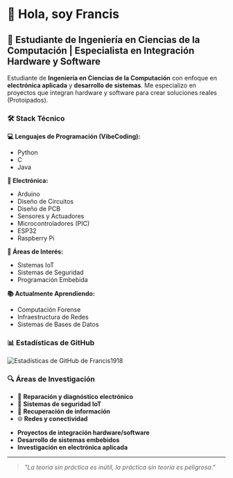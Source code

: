 # 👋 Hola, soy Francis

## 🎯 Estudiante de Ingeniería en Ciencias de la Computación | Especialista en Integración Hardware y Software

Estudiante de **Ingeniería en Ciencias de la Computación** con enfoque en **electrónica aplicada** y **desarrollo de sistemas**. Me especializo en proyectos que integran hardware y software para crear soluciones reales (Protoipados).

### 🛠️ Stack Técnico

**💻 Lenguajes de Programación (VibeCoding):**
- Python
- C
- Java

**🔧 Electrónica:**
- Arduino
- Diseño de Circuitos
- Diseño de PCB
- Sensores y Actuadores
- Microcontroladores (PIC)
- ESP32
- Raspberry Pi

**🎯 Áreas de Interés:**
- Sistemas IoT
- Sistemas de Seguridad
- Programación Embebida

**📚 Actualmente Aprendiendo:**
- Computación Forense
- Infraestructura de Redes
- Sistemas de Bases de Datos

<!--
### 🚀 Proyecto Destacado
**Sistema de Seguridad con Arduino** _(2022)_
- Puerta inteligente con autenticación **Bluetooth + RFID**
- Integración completa hardware/software
- Programación en C para microcontrolador
- _Documentación próximamente en este perfil_
-->

### 📊 Estadísticas de GitHub
![Estadísticas de GitHub de Francis1918](https://github-readme-stats.vercel.app/api?username=Francis1918&show_icons=true&theme=dark)

### 🔍 Áreas de Investigación
- 📱 **Reparación y diagnóstico electrónico**
- 🔐 **Sistemas de seguridad IoT** 
- 💾 **Recuperación de información**
- 🌐 **Redes y conectividad**
<!--
### 📫 ¿Interesado en colaborar?
-->
- **Proyectos de integración hardware/software**
- **Desarrollo de sistemas embebidos**
- **Investigación en electrónica aplicada**
---
> *"La teoría sin práctica es inútil, la práctica sin teoría es peligrosa."*
